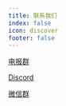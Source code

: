```yaml
---
title: 联系我们
index: false
icon: discover
footer: false
---
```


[电报群](https://t.me/serverbee)

[Discord](https://discord.gg/AM3rC32CC8)

[微信群]()
